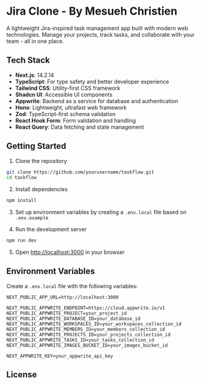 # Jira Clone - By Mesueh Christien

A lightweight Jira-inspired task management app built with modern web technologies. Manage your projects, track tasks, and collaborate with your team - all in one place.

## Tech Stack

- **Next.js**: 14.2.14
- **TypeScript**: For type safety and better developer experience
- **Tailwind CSS**: Utility-first CSS framework
- **Shadcn UI**: Accessible UI components
- **Appwrite**: Backend as a service for database and authentication
- **Hono**: Lightweight, ultrafast web framework
- **Zod**: TypeScript-first schema validation
- **React Hook Form**: Form validation and handling
- **React Query**: Data fetching and state management

## Getting Started

1. Clone the repository
```bash
git clone https://github.com/yourusername/taskflow.git
cd taskflow
```

2. Install dependencies
```bash
npm install
```

3. Set up environment variables by creating a `.env.local` file based on `.env.example`

4. Run the development server
```bash
npm run dev
```

5. Open [http://localhost:3000](http://localhost:3000) in your browser

## Environment Variables

Create a `.env.local` file with the following variables:

```
NEXT_PUBLIC_APP_URL=http://localhost:3000

NEXT_PUBLIC_APPWRITE_ENDPOINT=https://cloud.appwrite.io/v1
NEXT_PUBLIC_APPWRITE_PROJECT=your_project_id
NEXT_PUBLIC_APPWRITE_DATABASE_ID=your_database_id
NEXT_PUBLIC_APPWRITE_WORKSPACES_ID=your_workspaces_collection_id
NEXT_PUBLIC_APPWRITE_MEMBERS_ID=your_members_collection_id
NEXT_PUBLIC_APPWRITE_PROJECTS_ID=your_projects_collection_id
NEXT_PUBLIC_APPWRITE_TASKS_ID=your_tasks_collection_id
NEXT_PUBLIC_APPWRITE_IMAGES_BUCKET_ID=your_images_bucket_id

NEXT_APPWRITE_KEY=your_appwrite_api_key
```

## License
